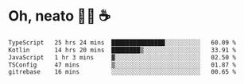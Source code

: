 # Oh, neato 🧑‍💻 ☕

<!--START_SECTION:waka-->

```txt
TypeScript   25 hrs 24 mins  ███████████████░░░░░░░░░░   60.09 %
Kotlin       14 hrs 20 mins  ████████▒░░░░░░░░░░░░░░░░   33.91 %
JavaScript   1 hr 3 mins     ▓░░░░░░░░░░░░░░░░░░░░░░░░   02.50 %
TSConfig     47 mins         ▒░░░░░░░░░░░░░░░░░░░░░░░░   01.87 %
gitrebase    16 mins         ░░░░░░░░░░░░░░░░░░░░░░░░░   00.65 %
```

<!--END_SECTION:waka-->

